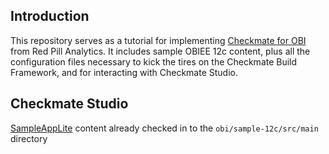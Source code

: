 ## Introduction

This repository serves as a tutorial for implementing [Checkmate for OBI](http://redpillanalytics.com/checkmate-getstarted/) from Red Pill Analytics. It includes sample OBIEE 12c content, plus all the configuration files necessary to kick the tires on the Checkmate Build Framework, and for interacting with Checkmate Studio.

## Checkmate Studio



[SampleAppLite](http://docs.oracle.com/middleware/12212/biee/BIESG/GUID-E439E473-DD4D-48FE-9BF1-7AED4ADD73B6.htm#BIESG9340) content already checked in to the `obi/sample-12c/src/main` directory
